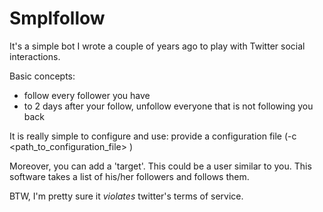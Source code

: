 Smplfollow
===

It's a simple bot I wrote a couple of years ago to play with Twitter social interactions.

Basic concepts:

* follow every follower you have
* to 2 days after your follow, unfollow everyone that is not following you back

It is really simple to configure and use:
provide a configuration file (-c <path_to_configuration_file> )

Moreover, you can add a 'target'. This could be a user similar to you. This software takes a list of his/her followers and follows them.

BTW, I'm pretty sure it *violates* twitter's terms of service.
